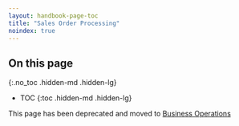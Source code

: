 ```yaml
---
layout: handbook-page-toc
title: "Sales Order Processing"
noindex: true
---
```


## On this page
{:.no_toc .hidden-md .hidden-lg}

- TOC
{:toc .hidden-md .hidden-lg}

This page has been deprecated and moved to [Business Operations](/handbook/sales/field-operations/order-processing/)

